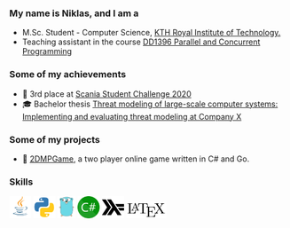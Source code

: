 ### My name is Niklas, and I am a
* M.Sc. Student - Computer Science, [KTH Royal Institute of Technology.](https://www.kth.se/) 
* Teaching assistant in the course [DD1396 Parallel and Concurrent Programming](https://www.kth.se/social/course/DD1396/)

### Some of my achievements
* :3rd_place_medal: 3rd place at [Scania Student Challenge 2020](https://thechallenge.scania.com/) 
* :mortar_board: Bachelor thesis [Threat modeling of large-scale computer systems: Implementing and evaluating threat modeling at Company X](http://urn.kb.se/resolve?urn=urn:nbn:se:kth:diva-280099) 


### Some of my projects
* :busts_in_silhouette: [2DMPGame](https://github.com/nwessman/2DMPGame), a two player online game written in C# and Go. 


### Skills
<img height="40px" src="./Icons/Java2.png" /> <img height="40px" src="./Icons/Python.png" /> <img height="40px" src="./Icons/Go.png" /> <img height="40px" src="./Icons/Csharp.png" /> <img height="40px" src="./Icons/Haskell.png" /> <img height="30px" src="./Icons/latex_logo.png" />




<!--
**nwessman/nwessman** is a ✨ _special_ ✨ repository because its `README.md` (this file) appears on your GitHub profile.

Here are some ideas to get you started:

- 🔭 I’m currently working on ...
- 🌱 I’m currently learning ...
- 👯 I’m looking to collaborate on ...
- 🤔 I’m looking for help with ...
- 💬 Ask me about ...
- 📫 How to reach me: ...
- 😄 Pronouns: ...
- ⚡ Fun fact: ...
- :monkey:
-->

